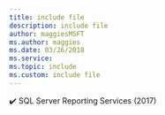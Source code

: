 ```yaml
---
title: include file
description: include file
author: maggiesMSFT
ms.author: maggies
ms.date: 03/26/2018
ms.service:
ms.topic: include
ms.custom: include file
---
```



✔️&nbsp;SQL&nbsp;Server&nbsp;Reporting&nbsp;Services (2017)